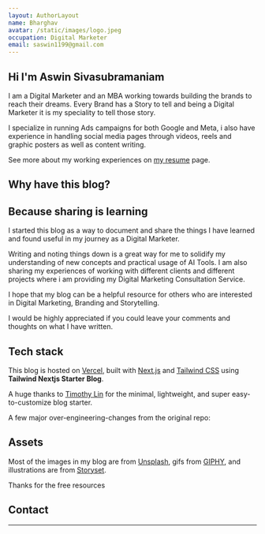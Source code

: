 ```yaml
---
layout: AuthorLayout
name: Bharghav
avatar: /static/images/logo.jpeg
occupation: Digital Marketer
email: saswin1199@gmail.com
---
```

## Hi I'm Aswin Sivasubramaniam

I am a Digital Marketer and an MBA working towards building the brands to reach their dreams.
Every Brand has a Story to tell and being a Digital Marketer it is my speciality to tell those story.

I specialize in running Ads campaigns for both Google and Meta, i also have experience in handling social media pages through videos, reels and graphic posters as well as content writing.

See more about my working experiences on [my resume](/resume) page.

## Why have this blog?

## **Because sharing is learning**

I started this blog as a way to document and share the things I have learned and found useful in my journey as a Digital Marketer.

Writing and noting things down is a great way for me to solidify my understanding of new concepts and practical usage of AI Tools. I am also sharing my experiences of working with different clients and different projects where i am providing my Digital Marketing Consultation Service.

I hope that my blog can be a helpful resource for others who are interested in Digital Marketing, Branding and Storytelling.

I would be highly appreciated if you could leave your comments and thoughts on what I have written.

## Tech stack

This blog is hosted on [Vercel](https://vercel.com/), built with [Next.js](https://nextjs.org/) and [Tailwind CSS](https://tailwindcss.com/) using **Tailwind Nextjs Starter Blog**.

A huge thanks to [Timothy Lin](https://twitter.com/timlrxx) for the minimal, lightweight, and super easy-to-customize blog starter.

A few major over-engineering-changes from the original repo:

## Assets

Most of the images in my blog are from [Unsplash](https://unsplash.com/), gifs from [GIPHY](https://giphy.com/), and illustrations are from [Storyset](https://storyset.com/).

Thanks for the free resources 

## Contact

- - -